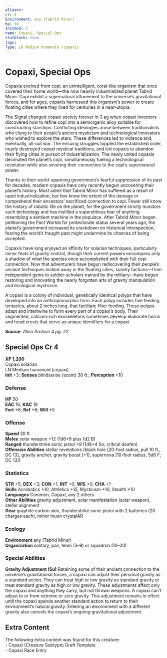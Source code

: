 ```yaml
---
aliases: 
cr: 4
Environment: any (Tabrid Minor)
hp: 50
Initmod: 3
name: Copaxi, Special Ops
statblock: true
tags: 
Type: LN Medium humanoid (copaxi)
---
```


# Copaxi, Special Ops

Copaxis evolved from copi, an unintelligent, coral-like organism that once covered their home world—the now heavily industrialized planet Tabrid Minor. Copi exhibit a supernatural attunement to the universe’s gravitational forces, and for ages, copaxis harnessed this organism’s power to create floating cities where they lived for centuries in a near-utopia.

The Signal changed copaxi society forever in 3 ag when copaxi inventors discovered how to refine copi into a semiorganic alloy suitable for constructing starships. Conflicting ideologies arose between traditionalists who clung to their people’s ancient mysticism and technological innovators who wished to explore the stars. These differences led to violence and, eventually, all-out war. The ensuing struggles toppled the established order, nearly destroyed copaxi mystical traditions, and led copaxis to abandon their flying cities in pursuit of industrialization. The newly united copaxis decimated the planet’s copi, simultaneously fueling a technological revolution while also severing their connection to the copi’s supernatural power.

Thanks to their world-spanning government’s fearful suppression of its past for decades, modern copaxis have only recently begun uncovering their planet’s history. Most admit that Tabrid Minor has suffered as a result of rapid industrialization, but few know the extent of the damage or comprehend their ancestors’ sacrificed connection to copi. Fewer still know the history of robotic life on the planet, for the government strictly monitors such technology and has instilled a superstitious fear of anything resembling a sentient machine in the populace. After Tabrid Minor began petitioning the Pact Worlds for protectorate status several years ago, the planet’s government increased its crackdown on historical introspection, fearing the world’s fraught past might undermine its chances of being accepted.

Copaxis have long enjoyed an affinity for solarian techniques, particularly minor feats of gravity control, though their current powers encompass only a shadow of what the species once accomplished with their full copi connection. Now that adventurers have begun rediscovering their people’s ancient techniques locked away in the floating cities, sundry factions—from independent gyms to soldier-scholars trained by the military—have begun restoring and innovating the nearly forgotten arts of gravity manipulation and ecological mysticism.

A copaxi is a colony of individual, genetically identical polyps that have developed into an anthropomorphic form. Each polyp includes five feeding tentacles, about 2 inches long, that facilitate filter feeding. These polyps adapt and intertwine to form every part of a copaxi’s body. Their segmented, calcium-rich exoskeletons sometimes develop elaborate horns and head crests that serve as unique identifiers for a copaxi.

**Source**:  _Alien Archive 4 pg. 22_

## Special Ops Cr 4

**XP 1,200**  
Copaxi solarian  
LN Medium humanoid (copaxi)  
**Init** +3; **Senses** blindsense (scent) 30 ft.; **Perception** +10  

### Defense

**HP** 50  
**EAC** 16; **KAC** 18  
**Fort** +6; **Ref** +6; **Will** +5  

### Offense

**Speed** 30 ft.  
**Melee** solar weapon +12 (1d6+9 plus 1d2 B)  
**Ranged** thunderstrike sonic pistol +9 (1d8+4 So; critical deafen)  
**Offensive Abilities** stellar revelations (black hole \[20-foot radius, pull 10 ft., DC 13\], gravity anchor, gravity boost \[+1\], supernova \[10-foot radius, 5d6 F; DC 13\])

### Statistics

**STR** +5; **DEX** +3; **CON** +1; **INT** +0; **WIS** +0; **CHA** +1  
**Skills** Acrobatics +10, Athletics +15, Mysticism +10, Stealth +10  
**Languages** Common, Copaxi, any 2 others  
**Other Abilities** gravity adjustment, solar manifestation (solar weapon), stellar alignment  
**Gear** graphite carbon skin, thunderstrike sonic pistol with 2 batteries (20 charges each), minor muon crystalAR

### Ecology

**Environment** any (Tabrid Minor)  
**Organization** solitary, pair, team (3–9) or squadron (10–20)

### Special Abilities

**Gravity Adjustment (Su)** Retaining some of their ancient connection to the universe’s gravitational forces, a copaxi can adjust their personal gravity as a standard action. They can treat high or low gravity as standard gravity or treat standard gravity as high or low gravity. These adjustments affect only the copaxi and anything they carry, but not thrown weapons. A copaxi can’t adjust to or from extreme or zero gravity. This adjustment remains in effect until the copaxi spends another standard action to return to their environment’s natural gravity. Entering an environment with a different gravity also cancels the copaxi’s ongoing gravitational adjustment.

## Extra Content

The following extra content was found for this creature:  
\- Copaxi (Creature Subtype) Graft Template  
\- Copaxi Race Entry
